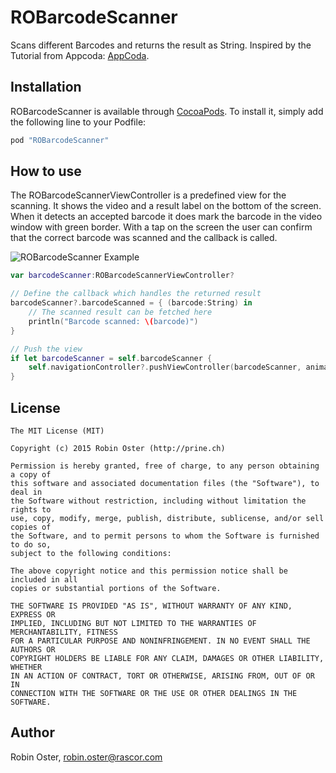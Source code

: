 # ROBarcodeScanner
Scans different Barcodes and returns the result as String. Inspired by the Tutorial from Appcoda: [AppCoda](http://www.appcoda.com/qr-code-reader-swift/).

## Installation

ROBarcodeScanner is available through [CocoaPods](http://cocoapods.org). To install
it, simply add the following line to your Podfile:

```ruby
pod "ROBarcodeScanner"
```

## How to use

The ROBarcodeScannerViewController is a predefined view for the scanning. It shows the video and a result label on the bottom of the screen. When it detects an accepted barcode it does mark the barcode in the video window with green border. With a tap on the screen the user can confirm that the correct barcode was scanned and the callback is called.

![ROBarcodeScanner Example](https://raw.githubusercontent.com/prine/ROBarcodeScanner/master/Screenshot.png)

```swift
var barcodeScanner:ROBarcodeScannerViewController?

// Define the callback which handles the returned result
barcodeScanner?.barcodeScanned = { (barcode:String) in
    // The scanned result can be fetched here
    println("Barcode scanned: \(barcode)")
}

// Push the view
if let barcodeScanner = self.barcodeScanner {
    self.navigationController?.pushViewController(barcodeScanner, animated: true)
}

```

## License

```
The MIT License (MIT)

Copyright (c) 2015 Robin Oster (http://prine.ch)

Permission is hereby granted, free of charge, to any person obtaining a copy of
this software and associated documentation files (the "Software"), to deal in
the Software without restriction, including without limitation the rights to
use, copy, modify, merge, publish, distribute, sublicense, and/or sell copies of
the Software, and to permit persons to whom the Software is furnished to do so,
subject to the following conditions:

The above copyright notice and this permission notice shall be included in all
copies or substantial portions of the Software.

THE SOFTWARE IS PROVIDED "AS IS", WITHOUT WARRANTY OF ANY KIND, EXPRESS OR
IMPLIED, INCLUDING BUT NOT LIMITED TO THE WARRANTIES OF MERCHANTABILITY, FITNESS
FOR A PARTICULAR PURPOSE AND NONINFRINGEMENT. IN NO EVENT SHALL THE AUTHORS OR
COPYRIGHT HOLDERS BE LIABLE FOR ANY CLAIM, DAMAGES OR OTHER LIABILITY, WHETHER
IN AN ACTION OF CONTRACT, TORT OR OTHERWISE, ARISING FROM, OUT OF OR IN
CONNECTION WITH THE SOFTWARE OR THE USE OR OTHER DEALINGS IN THE SOFTWARE.
```

## Author

Robin Oster, robin.oster@rascor.com
